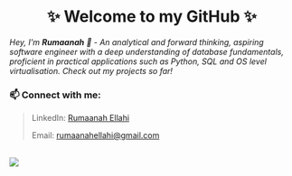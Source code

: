<h1 align="center"> ✨ Welcome to my GitHub ✨ </h1>


<p><i>Hey, I'm <b>Rumaanah</b> 👋 - An analytical and forward thinking, aspiring software engineer with a deep understanding of database fundamentals, proficient in practical applications such as Python, SQL and OS level virtualisation. Check out my projects so far! </i></p>


 ### 📫 Connect with me:
> LinkedIn: [Rumaanah Ellahi](https://www.linkedin.com/in/rumaanah/)  
> 
>  Email: <rumaanahellahi@gmail.com>
<br>

<!--- 
> Website: [~ coming soon ~](https://www.linkedin.com/in/rumaanah/) 
### 💻 Languages and Tools: 
 <img src="https://img.icons8.com/fluency/35/000000/visual-studio-code-2019.png"/> <img src="https://img.icons8.com/color/35/000000/amazon-web-services.png"/> <img src="https://img.icons8.com/color/35/000000/python--v1.png"/> <img src="https://img.icons8.com/fluency/35/000000/docker.png"/> <img src="https://img.icons8.com/material-outlined/35/000000/github.png"/> <img src="https://img.icons8.com/color/35/000000/git.png"/> <img src="https://img.icons8.com/color/35/000000/mysql-logo.png"/> <img src="https://img.icons8.com/color/35/000000/postgreesql.png"/>  
 --->

<img src="https://github-readme-stats.vercel.app/api?username=r-ellahi&theme=&show_icons=true">
